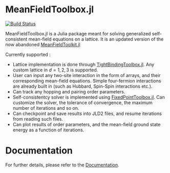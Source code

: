 # MeanFieldToolbox.jl

[![Build Status](https://github.com/andrewkhardy/MeanFieldToolbox.jl/actions/workflows/CI.yml/badge.svg?branch=main)](https://github.com/andrewkhardy/MeanFieldToolbox.jl/actions/workflows/CI.yml?query=branch%3Amain)

MeanFieldToolbox.jl is a Julia package meant for solving generalized self-consistent mean-field equations on a lattice. It is an updated version of the now abandoned [MeanFieldToolkit.jl](https://github.com/Anjishnubose/MeanFieldToolkit.jl/)

Currently supported :
* Lattice implementation is done through [TightBindingToolbox.jl](https://github.com/andrewkhardy/TightBindingToolbox.jl). Any custom lattice in $d=1,2,3$ is supported.
* User can input any two-site interaction in the form of arrays, and their corresponding mean-field equations. Simple four-fermion interactions are already built in (such as Hubbard, Spin-Spin interactions etc.).
* Can track any hopping and pairing order parameters.
* Self-consistentcy solver is implemented using [FixedPointToolbox.jl](https://github.com/andrewkhardy/FixedPointToolbox.jl). Can customize the solver, the tolerance of convergence, the maximum number of iterations and so on.
* Can checkpoint and save results into JLD2 files, and resume iterations from reading such files.
* Can plot results of order parameters, and the mean-field ground state energy as a function of iterations.

# Documentation

For further details, please refer to the [Documentation](https://andrewkhardy.github.io/MeanFieldToolbox.jl/dev/).
